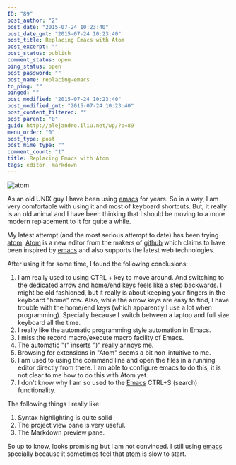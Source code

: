 ```yaml
---
ID: "89"
post_author: "2"
post_date: "2015-07-24 10:23:40"
post_date_gmt: "2015-07-24 10:23:40"
post_title: Replacing Emacs with Atom
post_excerpt: ""
post_status: publish
comment_status: open
ping_status: open
post_password: ""
post_name: replacing-emacs
to_ping: ""
pinged: ""
post_modified: "2015-07-24 10:23:40"
post_modified_gmt: "2015-07-24 10:23:40"
post_content_filtered: ""
post_parent: "0"
guid: http://alejandro.iliu.net/wp/?p=89
menu_order: "0"
post_type: post
post_mime_type: ""
comment_count: "1"
title: Replacing Emacs with Atom
tags: editor, markdown
---
```


![atom]({static}/images/2015/atom.png)

As an old UNIX guy I have been using
[emacs](https://www.gnu.org/software/emacs/emacs.html) for years.
So in a way, I am very comfortable with using it and most of keyboard
shortcuts. But, it really is an old animal and I have been thinking
that I should be moving to a more modern replacement to it for quite
a while.

My latest attempt (and the most serious attempt to date) has been
trying [atom](http://atom.io/). [Atom](http://atom.io/) is a new
editor from the makers of [github](https://github.com/) which claims
to have been inspired by [emacs](https://www.gnu.org/software/emacs/emacs.html)
and also supports the latest web technologies.

After using it for some time, I found the following conclusions:

1.  I am really used to using CTRL + key to move around. And switching to the dedicated arrow and home/end keys feels like a step backwards. I might be old fashioned, but it really is about keeping your fingers in the keyboard "home" row. Also, while the arrow keys are easy to find, I have trouble with the home/end keys (which apparently I use a lot when programming). Specially because I switch between a laptop and full size keyboard all the time.
2.  I really like the automatic programming style automation in Emacs.
3.  I miss the record macro/execute macro facility of Emacs.
4.  The automatic "(" inserts ")" really annoys me.
5.  Browsing for extensions in "Atom" seems a bit non-intuitive to me.
6.  I am used to using the command line and open the files in a running editor directly from there. I am able to configure emacs to do this, it is not clear to me how to do this with Atom yet.
7.  I don't know why I am so used to the [Emacs](https://www.gnu.org/software/emacs/emacs.html) CTRL+S (search) functionality.

The following things I really like:

1.  Syntax highlighting is quite solid
2.  The project view pane is very useful.
3.  The Markdown preview pane.

So up to know, looks promising but I am not convinced. I still using [emacs](https://www.gnu.org/software/emacs/emacs.html) specially because it sometimes feel that [atom](http://atom.io/) is slow to start.
